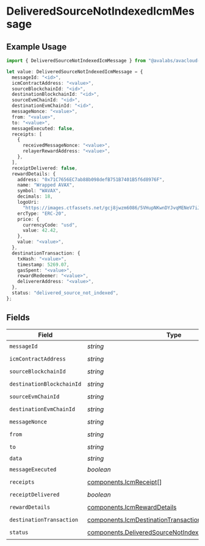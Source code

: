# DeliveredSourceNotIndexedIcmMessage

## Example Usage

```typescript
import { DeliveredSourceNotIndexedIcmMessage } from "@avalabs/avacloud-sdk/models/components";

let value: DeliveredSourceNotIndexedIcmMessage = {
  messageId: "<id>",
  icmContractAddress: "<value>",
  sourceBlockchainId: "<id>",
  destinationBlockchainId: "<id>",
  sourceEvmChainId: "<id>",
  destinationEvmChainId: "<id>",
  messageNonce: "<value>",
  from: "<value>",
  to: "<value>",
  messageExecuted: false,
  receipts: [
    {
      receivedMessageNonce: "<value>",
      relayerRewardAddress: "<value>",
    },
  ],
  receiptDelivered: false,
  rewardDetails: {
    address: "0x71C7656EC7ab88b098defB751B7401B5f6d8976F",
    name: "Wrapped AVAX",
    symbol: "WAVAX",
    decimals: 18,
    logoUri:
      "https://images.ctfassets.net/gcj8jwzm6086/5VHupNKwnDYJvqMENeV7iJ/fdd6326b7a82c8388e4ee9d4be7062d4/avalanche-avax-logo.svg",
    ercType: "ERC-20",
    price: {
      currencyCode: "usd",
      value: 42.42,
    },
    value: "<value>",
  },
  destinationTransaction: {
    txHash: "<value>",
    timestamp: 5269.07,
    gasSpent: "<value>",
    rewardRedeemer: "<value>",
    delivererAddress: "<value>",
  },
  status: "delivered_source_not_indexed",
};
```

## Fields

| Field                                                                                                                        | Type                                                                                                                         | Required                                                                                                                     | Description                                                                                                                  |
| ---------------------------------------------------------------------------------------------------------------------------- | ---------------------------------------------------------------------------------------------------------------------------- | ---------------------------------------------------------------------------------------------------------------------------- | ---------------------------------------------------------------------------------------------------------------------------- |
| `messageId`                                                                                                                  | *string*                                                                                                                     | :heavy_check_mark:                                                                                                           | N/A                                                                                                                          |
| `icmContractAddress`                                                                                                         | *string*                                                                                                                     | :heavy_check_mark:                                                                                                           | N/A                                                                                                                          |
| `sourceBlockchainId`                                                                                                         | *string*                                                                                                                     | :heavy_check_mark:                                                                                                           | N/A                                                                                                                          |
| `destinationBlockchainId`                                                                                                    | *string*                                                                                                                     | :heavy_check_mark:                                                                                                           | N/A                                                                                                                          |
| `sourceEvmChainId`                                                                                                           | *string*                                                                                                                     | :heavy_check_mark:                                                                                                           | N/A                                                                                                                          |
| `destinationEvmChainId`                                                                                                      | *string*                                                                                                                     | :heavy_check_mark:                                                                                                           | N/A                                                                                                                          |
| `messageNonce`                                                                                                               | *string*                                                                                                                     | :heavy_check_mark:                                                                                                           | N/A                                                                                                                          |
| `from`                                                                                                                       | *string*                                                                                                                     | :heavy_check_mark:                                                                                                           | N/A                                                                                                                          |
| `to`                                                                                                                         | *string*                                                                                                                     | :heavy_check_mark:                                                                                                           | N/A                                                                                                                          |
| `data`                                                                                                                       | *string*                                                                                                                     | :heavy_minus_sign:                                                                                                           | N/A                                                                                                                          |
| `messageExecuted`                                                                                                            | *boolean*                                                                                                                    | :heavy_check_mark:                                                                                                           | N/A                                                                                                                          |
| `receipts`                                                                                                                   | [components.IcmReceipt](../../models/components/icmreceipt.md)[]                                                             | :heavy_check_mark:                                                                                                           | N/A                                                                                                                          |
| `receiptDelivered`                                                                                                           | *boolean*                                                                                                                    | :heavy_check_mark:                                                                                                           | N/A                                                                                                                          |
| `rewardDetails`                                                                                                              | [components.IcmRewardDetails](../../models/components/icmrewarddetails.md)                                                   | :heavy_check_mark:                                                                                                           | N/A                                                                                                                          |
| `destinationTransaction`                                                                                                     | [components.IcmDestinationTransaction](../../models/components/icmdestinationtransaction.md)                                 | :heavy_check_mark:                                                                                                           | N/A                                                                                                                          |
| `status`                                                                                                                     | [components.DeliveredSourceNotIndexedIcmMessageStatus](../../models/components/deliveredsourcenotindexedicmmessagestatus.md) | :heavy_check_mark:                                                                                                           | N/A                                                                                                                          |